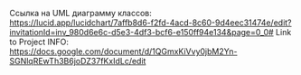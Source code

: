 Ссылка на UML диаграмму классов: https://lucid.app/lucidchart/7affb8d6-f2fd-4acd-8c60-9d4eec31474e/edit?invitationId=inv_980d6e6c-d5e3-4df3-bcf6-e150ff94e134&page=0_0#
Link to Project INFO: https://docs.google.com/document/d/1QGmxKiVvy0jbM2Yn-SGNlqREwTh3B6joDZ37fKxIdLc/edit
